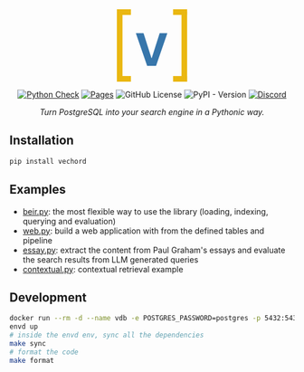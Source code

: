 <div align="center">
<svg xmlns="http://www.w3.org/2000/svg" xmlns:xlink="http://www.w3.org/1999/xlink" width="200" height="128" fill="none" viewBox="0 0 200 206">
<defs><path id="a" stroke="#EAB711" d="M0-8h40"/></defs>
<path stroke="#EAB711" stroke-width="16" d="M8 6v200M0 8h40M0 198h40M192 6v200"/>
<use xlink:href="#a" stroke-width="16" transform="matrix(-1 0 0 1 200 16)"/>
<use xlink:href="#a" stroke-width="16" transform="matrix(-1 0 0 1 200 206)"/>
<path fill="#3776AB" d="m75.91 67.91 22.5 70.726h.863l22.545-70.727h21.818L111.545 161H86.182L54.045 67.91z"/>
</svg>

<p>

[![Python Check](https://github.com/tensorchord/vechord/actions/workflows/check.yml/badge.svg)](https://github.com/tensorchord/vechord/actions/workflows/check.yml)
[![Pages](https://github.com/tensorchord/vechord/actions/workflows/pages.yml/badge.svg)]( tensorchord.github.io/vechord/)
![GitHub License](https://img.shields.io/github/license/tensorchord/vechord)
![PyPI - Version](https://img.shields.io/pypi/v/vechord)
[![Discord](https://img.shields.io/discord/974584200327991326?&logoColor=white&color=5865F2&style=flat&logo=discord&cacheSeconds=60)](https://discord.gg/KqswhpVgdU)

</p>
<p><em>Turn PostgreSQL into your search engine in a Pythonic way.</em></p>
</div>

## Installation

```sh
pip install vechord
```

## Examples

- [beir.py](examples/beir.py): the most flexible way to use the library (loading, indexing, querying and evaluation)
- [web.py](examples/web.py): build a web application with from the defined tables and pipeline
- [essay.py](examples/essay.py): extract the content from Paul Graham's essays and evaluate the search results from LLM generated queries
- [contextual.py](examples/contextual.py): contextual retrieval example

## Development

```bash
docker run --rm -d --name vdb -e POSTGRES_PASSWORD=postgres -p 5432:5432 ghcr.io/tensorchord/vchord_bm25-postgres:pg17-v0.1.1
envd up
# inside the envd env, sync all the dependencies
make sync
# format the code
make format
```

